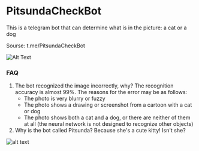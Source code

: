# PitsundaCheckBot
This is a telegram bot that can determine what is in the picture: a cat or a dog

Sourse: t.me/PitsundaCheckBot

![Alt Text](https://s6.gifyu.com/images/bot_demo.gif)

### FAQ
1. The bot recognized the image incorrectly, why?
   The recognition accuracy is almost 99%. The reasons for the error may be as follows:
      - The photo is very blurry or fuzzy
      - The photo shows a drawing or screenshot from a cartoon with a cat or dog
      - The photo shows both a cat and a dog, or there are neither of them at all (the neural network is not designed to recognize other objects)
2. Why is the bot called Pitsunda? Because she's a cute kitty! Isn't she?

![alt text](https://i.imgur.com/EiRZ7fr.jpeg)
